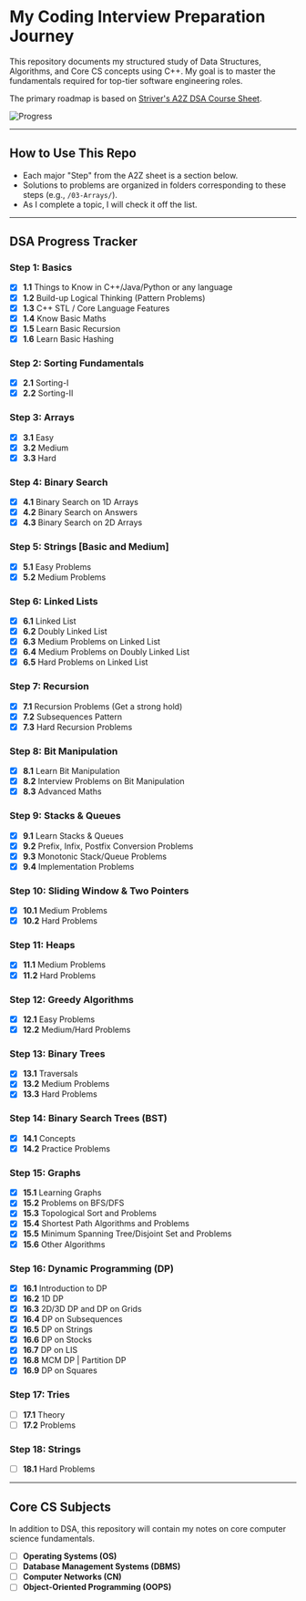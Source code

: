 # My Coding Interview Preparation Journey

This repository documents my structured study of Data Structures, Algorithms, and Core CS concepts using C++. My goal is to master the fundamentals required for top-tier software engineering roles.

The primary roadmap is based on [Striver's A2Z DSA Course Sheet](https://takeuforward.org/strivers-a2z-dsa-course/strivers-a2z-dsa-course-sheet-2).

![Progress](https://img.shields.io/badge/Progress-95%25_(57%2F60)-light?style=for-the-badge)  

---

## How to Use This Repo

-   Each major "Step" from the A2Z sheet is a section below.
-   Solutions to problems are organized in folders corresponding to these steps (e.g., `/03-Arrays/`).
-   As I complete a topic, I will check it off the list.

---

## DSA Progress Tracker

### **Step 1: Basics**
- [x] **1.1** Things to Know in C++/Java/Python or any language
- [x] **1.2** Build-up Logical Thinking (Pattern Problems)
- [x] **1.3** C++ STL / Core Language Features
- [x] **1.4** Know Basic Maths
- [x] **1.5** Learn Basic Recursion
- [x] **1.6** Learn Basic Hashing

### **Step 2: Sorting Fundamentals**
- [x] **2.1** Sorting-I
- [x] **2.2** Sorting-II

### **Step 3: Arrays**
- [x] **3.1** Easy
- [x] **3.2** Medium
- [x] **3.3** Hard

### **Step 4: Binary Search**
- [x] **4.1** Binary Search on 1D Arrays
- [x] **4.2** Binary Search on Answers
- [x] **4.3** Binary Search on 2D Arrays

### **Step 5: Strings [Basic and Medium]**
- [x] **5.1** Easy Problems
- [x] **5.2** Medium Problems

### **Step 6: Linked Lists**
- [x] **6.1** Linked List
- [x] **6.2** Doubly Linked List
- [x] **6.3** Medium Problems on Linked List
- [x] **6.4** Medium Problems on Doubly Linked List
- [x] **6.5** Hard Problems on Linked List

### **Step 7: Recursion**
- [x] **7.1** Recursion Problems (Get a strong hold)
- [x] **7.2** Subsequences Pattern
- [x] **7.3** Hard Recursion Problems

### **Step 8: Bit Manipulation**
- [x] **8.1** Learn Bit Manipulation
- [x] **8.2** Interview Problems on Bit Manipulation
- [x] **8.3** Advanced Maths

### **Step 9: Stacks & Queues**
- [x] **9.1** Learn Stacks & Queues
- [x] **9.2** Prefix, Infix, Postfix Conversion Problems
- [x] **9.3** Monotonic Stack/Queue Problems
- [x] **9.4** Implementation Problems

### **Step 10: Sliding Window & Two Pointers**
- [x] **10.1** Medium Problems
- [x] **10.2** Hard Problems

### **Step 11: Heaps**
- [x] **11.1** Medium Problems
- [x] **11.2** Hard Problems

### **Step 12: Greedy Algorithms**
- [x] **12.1** Easy Problems
- [x] **12.2** Medium/Hard Problems

### **Step 13: Binary Trees**
- [x] **13.1** Traversals
- [x] **13.2** Medium Problems
- [x] **13.3** Hard Problems

### **Step 14: Binary Search Trees (BST)**
- [x] **14.1** Concepts
- [x] **14.2** Practice Problems

### **Step 15: Graphs**
- [x] **15.1** Learning Graphs
- [x] **15.2** Problems on BFS/DFS
- [x] **15.3** Topological Sort and Problems
- [x] **15.4** Shortest Path Algorithms and Problems
- [x] **15.5** Minimum Spanning Tree/Disjoint Set and Problems
- [x] **15.6** Other Algorithms

### **Step 16: Dynamic Programming (DP)**
- [x] **16.1** Introduction to DP
- [x] **16.2** 1D DP
- [x] **16.3** 2D/3D DP and DP on Grids
- [x] **16.4** DP on Subsequences
- [x] **16.5** DP on Strings
- [x] **16.6** DP on Stocks
- [x] **16.7** DP on LIS
- [x] **16.8** MCM DP | Partition DP
- [x] **16.9** DP on Squares

### **Step 17: Tries**
- [ ] **17.1** Theory
- [ ] **17.2** Problems

### **Step 18: Strings**
- [ ] **18.1** Hard Problems

---

## Core CS Subjects

In addition to DSA, this repository will contain my notes on core computer science fundamentals.

- [ ] **Operating Systems (OS)**
- [ ] **Database Management Systems (DBMS)**
- [ ] **Computer Networks (CN)**
- [ ] **Object-Oriented Programming (OOPS)**